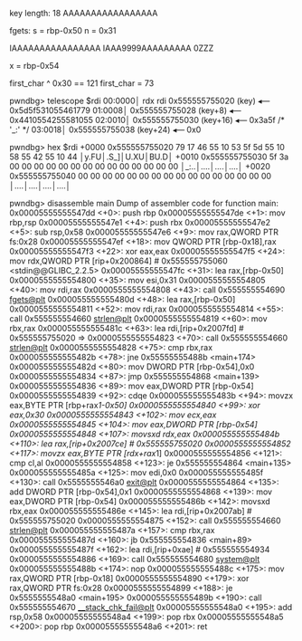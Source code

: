 key length: 18
AAAAAAAAAAAAAAAAA

fgets:
s = rbp-0x50
n = 0x31

IAAAAAAAAAAAAAAAA
IAAA9999AAAAAAAAA
0ZZZ

x = rbp-0x54

first_char ^ 0x30 == 121
first_char = 73

pwndbg> telescope $rdi
00:0000│ rdx rdi  0x555555755020 (key) ◂— 0x5d5f531055461779
01:0008│          0x555555755028 (key+8) ◂— 0x4410554255581055
02:0010│          0x555555755030 (key+16) ◂— 0x3a5f /* '_:' */
03:0018│          0x555555755038 (key+24) ◂— 0x0

pwndbg> hex $rdi
+0000 0x555555755020  79 17 46 55  10 53 5f 5d  55 10 58 55  42 55 10 44  │y.FU│.S_]│U.XU│BU.D│
+0010 0x555555755030  5f 3a 00 00  00 00 00 00  00 00 00 00  00 00 00 00  │_:..│....│....│....│
+0020 0x555555755040  00 00 00 00  00 00 00 00  00 00 00 00  00 00 00 00  │....│....│....│....│

pwndbg> disassemble main
Dump of assembler code for function main:
   0x00005555555547dd <+0>:	push   rbp
   0x00005555555547de <+1>:	mov    rbp,rsp
   0x00005555555547e1 <+4>:	push   rbx
   0x00005555555547e2 <+5>:	sub    rsp,0x58
   0x00005555555547e6 <+9>:	mov    rax,QWORD PTR fs:0x28
   0x00005555555547ef <+18>:	mov    QWORD PTR [rbp-0x18],rax
   0x00005555555547f3 <+22>:	xor    eax,eax
   0x00005555555547f5 <+24>:	mov    rdx,QWORD PTR [rip+0x200864]        # 0x555555755060 <stdin@@GLIBC_2.2.5>
   0x00005555555547fc <+31>:	lea    rax,[rbp-0x50]
   0x0000555555554800 <+35>:	mov    esi,0x31
   0x0000555555554805 <+40>:	mov    rdi,rax
   0x0000555555554808 <+43>:	call   0x555555554690 <fgets@plt>
   0x000055555555480d <+48>:	lea    rax,[rbp-0x50]
   0x0000555555554811 <+52>:	mov    rdi,rax
   0x0000555555554814 <+55>:	call   0x555555554660 <strlen@plt>
   0x0000555555554819 <+60>:	mov    rbx,rax
   0x000055555555481c <+63>:	lea    rdi,[rip+0x2007fd]        # 0x555555755020 <key>
=> 0x0000555555554823 <+70>:	call   0x555555554660 <strlen@plt>
   0x0000555555554828 <+75>:	cmp    rbx,rax
   0x000055555555482b <+78>:	jne    0x55555555488b <main+174>
   0x000055555555482d <+80>:	mov    DWORD PTR [rbp-0x54],0x0
   0x0000555555554834 <+87>:	jmp    0x555555554868 <main+139>
   0x0000555555554836 <+89>:	mov    eax,DWORD PTR [rbp-0x54]
   0x0000555555554839 <+92>:	cdqe
   0x000055555555483b <+94>:	movzx  eax,BYTE PTR [rbp+rax*1-0x50]
   0x0000555555554840 <+99>:	xor    eax,0x30
   0x0000555555554843 <+102>:	mov    ecx,eax
   0x0000555555554845 <+104>:	mov    eax,DWORD PTR [rbp-0x54]
   0x0000555555554848 <+107>:	movsxd rdx,eax
   0x000055555555484b <+110>:	lea    rax,[rip+0x2007ce]        # 0x555555755020 <key>
   0x0000555555554852 <+117>:	movzx  eax,BYTE PTR [rdx+rax*1]
   0x0000555555554856 <+121>:	cmp    cl,al
   0x0000555555554858 <+123>:	je     0x555555554864 <main+135>
   0x000055555555485a <+125>:	mov    edi,0x0
   0x000055555555485f <+130>:	call   0x5555555546a0 <exit@plt>
   0x0000555555554864 <+135>:	add    DWORD PTR [rbp-0x54],0x1
   0x0000555555554868 <+139>:	mov    eax,DWORD PTR [rbp-0x54]
   0x000055555555486b <+142>:	movsxd rbx,eax
   0x000055555555486e <+145>:	lea    rdi,[rip+0x2007ab]        # 0x555555755020 <key>
   0x0000555555554875 <+152>:	call   0x555555554660 <strlen@plt>
   0x000055555555487a <+157>:	cmp    rbx,rax
   0x000055555555487d <+160>:	jb     0x555555554836 <main+89>
   0x000055555555487f <+162>:	lea    rdi,[rip+0xae]        # 0x555555554934
   0x0000555555554886 <+169>:	call   0x555555554680 <system@plt>
   0x000055555555488b <+174>:	nop
   0x000055555555488c <+175>:	mov    rax,QWORD PTR [rbp-0x18]
   0x0000555555554890 <+179>:	xor    rax,QWORD PTR fs:0x28
   0x0000555555554899 <+188>:	je     0x5555555548a0 <main+195>
   0x000055555555489b <+190>:	call   0x555555554670 <__stack_chk_fail@plt>
   0x00005555555548a0 <+195>:	add    rsp,0x58
   0x00005555555548a4 <+199>:	pop    rbx
   0x00005555555548a5 <+200>:	pop    rbp
   0x00005555555548a6 <+201>:	ret
